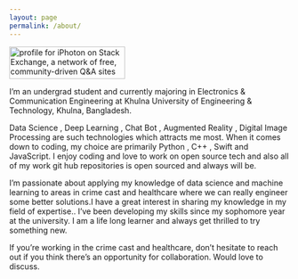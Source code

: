 ```yaml
---
layout: page
permalink: /about/
---
```


<a href="https://stackexchange.com/users/7424649">
<img src="https://stackexchange.com/users/flair/7424649.png?theme=clean" width="208" height="58" alt="profile for iPhoton on Stack Exchange, a network of free, community-driven Q&amp;A sites" title="profile for iPhoton on Stack Exchange, a network of free, community-driven Q&amp;A sites">
</a><br>

I’m an undergrad student and currently majoring in Electronics & Communication Engineering at Khulna University of Engineering & Technology, Khulna, Bangladesh.

Data Science , Deep Learning , Chat Bot , Augmented Reality , Digital Image Processing are such technologies which attracts me most. When it comes down to coding, my choice are primarily Python , C++ , Swift and JavaScript. I enjoy coding and love to work on open source tech and also all of my work git hub repositories is open sourced and always will be.

I’m passionate about applying my knowledge of data science and machine learning to areas in crime cast and healthcare where we can really engineer some better solutions.I have a great interest in sharing my knowledge in my field of expertise.. I’ve been developing my skills since my sophomore year at the university. I am a life long learner and always get thrilled to try something new.

If you’re working in the crime cast and healthcare, don’t hesitate to reach out if you think there’s an opportunity for collaboration. Would love to discuss.
